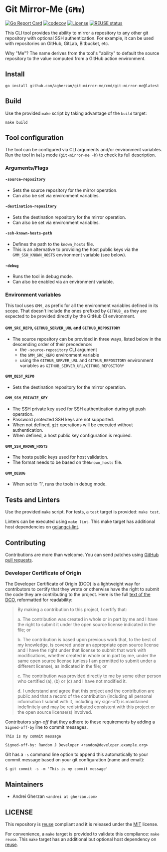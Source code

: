 <!--
SPDX-FileCopyrightText: Andrei Gherzan <andrei@gherzan.com>

SPDX-License-Identifier: MIT
-->

# Git Mirror-Me (`GMm`)

[![Go Report Card](https://goreportcard.com/badge/github.com/agherzan/git-mirror-me)](https://goreportcard.com/report/github.com/agherzan/git-mirror-me)
[![codecov](https://codecov.io/gh/agherzan/git-mirror-me/branch/main/graph/badge.svg?token=O54JVY4W31)](https://codecov.io/gh/agherzan/git-mirror-me)
[![License](https://img.shields.io/github/license/agherzan/git-mirror-me?label=License)](/COPYING.MIT)
[![REUSE status](https://api.reuse.software/badge/github.com/agherzan/git-mirror-me)](https://api.reuse.software/info/github.com/agherzan/git-mirror-me)

This CLI tool provides the ability to mirror a repository to any other git
repository with optional SSH authentication. For example, it can be used with
repositories on GitHub, GitLab, Bitbucket, etc.

Why "Me"? The name derives from the tool's "ability" to default the source
repository to the value computed from a GitHub action environment.

## Install

```
go install github.com/agherzan/git-mirror-me/cmd/git-mirror-me@latest
```

## Build

Use the provided `make` script by taking advantage of the `build` target:

```
make build
```

## Tool configuration

The tool can be configured via CLI arguments and/or environment variables.
Run the tool in `help` mode (`git-mirror-me -h`) to check its full description.

### Arguments/Flags

#### `-source-repository`

* Sets the source repository for the mirror operation.
* Can also be set via environment variables.

#### `-destination-repository`

* Sets the destination repository for the mirror operation.
* Can also be set via environment variables.

#### `-ssh-known-hosts-path`

* Defines the path to the `known_hosts` file.
* This is an alternative to providing the host public keys via the
  `GMM_SSH_KNOWN_HOSTS` environment variable (see below).

#### `-debug`

* Runs the tool in debug mode.
* Can also be enabled via an environment variable.

### Environment variables

This tool uses `GMM_` as prefix for all the environment variables defined in
its scope. That doesn't include the ones prefixed by `GITHUB_` as they are
expected to be provided directly by the GitHub CI environment.

#### `GMM_SRC_REPO`, `GITHUB_SERVER_URL` and `GITHUB_REPOSITORY`

* The source repository can be provided in three ways, listed below in the
descending order of their precedence:
  * the `-source-repository` CLI argument
  * the `GMM_SRC_REPO` environment variable
  * using the `GITHUB_SERVER_URL` and `GITHUB_REPOSITORY` environment variables
    as `GITHUB_SERVER_URL/GITHUB_REPOSITORY`

#### `GMM_DEST_REPO`

* Sets the destination repository for the mirror operation.

#### `GMM_SSH_PRIVATE_KEY`

* The SSH private key used for SSH authentication during git push operation.
* Password protected SSH keys are not supported.
* When not defined, `git` operations will be executed without authentication.
* When defined, a host public key configuration is required.

#### `GMM_SSH_KNOWN_HOSTS`

* The hosts public keys used for host validation.
* The format needs to be based on the`known_hosts` file.

#### `GMM_DEBUG`

* When set to '1', runs the tools in debug mode.

## Tests and Linters

Use the provided `make` script. For tests, a `test` target is provided: `make
test`.

Linters can be executed using `make lint`. This make target has additional host
dependencies on
[golangci-lint](https://github.com/golangci/golangci-lint).

## Contributing

Contributions are more than welcome. You can send patches using [GitHub pull
requests](https://github.com/agherzan/git-mirror-me/pulls).

### Developer Certificate of Origin

The Developer Certificate of Origin (DCO) is a lightweight way for contributors
to certify that they wrote or otherwise have the right to submit the code they
are contributing to the project. Here is the full [text of the
DCO](https://developercertificate.org/), reformatted for readability:

> By making a contribution to this project, I certify that:
>
> a. The contribution was created in whole or in part by me and I have the
> right to submit it under the open source license indicated in the file; or
>
> b. The contribution is based upon previous work that, to the best of my
> knowledge, is covered under an appropriate open source license and I have the
> right under that license to submit that work with modifications, whether
> created in whole or in part by me, under the same open source license (unless
> I am permitted to submit under a different license), as indicated in the
> file; or
>
> c. The contribution was provided directly to me by some other person who
> certified (a), (b) or (c) and I have not modified it.
>
> d. I understand and agree that this project and the contribution are public
> and that a record of the contribution (including all personal information I
> submit with it, including my sign-off) is maintained indefinitely and may be
> redistributed consistent with this project or the open source license(s)
> involved.

Contributors _sign-off_ that they adhere to these requirements by adding a
`Signed-off-by` line to commit messages.

```
This is my commit message

Signed-off-by: Random J Developer <random@developer.example.org>
```

Git has a `-s` command line option to append this automatically to your
commit message based on your git configuration (name and email):

```
$ git commit -s -m 'This is my commit message'
```

## Maintainers

* Andrei Gherzan `<andrei at gherzan.com>`

## LICENSE

This repository is [reuse](https://reuse.software/) compliant and it is
released under the [MIT](COPYING.MIT) license.

For convenience, a `make` target is provided to validate this compliance: `make
reuse`. This `make` target has an additional but optional host dependency
on [reuse](https://github.com/fsfe/reuse-tool).

